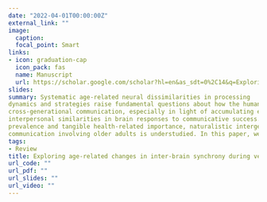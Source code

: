 ```yaml
---
date: "2022-04-01T00:00:00Z"
external_link: ""
image: 
  caption:
  focal_point: Smart
links:
- icon: graduation-cap
  icon_pack: fas
  name: Manuscript
  url: https://scholar.google.com/scholar?hl=en&as_sdt=0%2C14&q=Exploring+age-related+changes+in+inter-brain+synchrony+during+verbal+communication&btnG=
slides: 
summary: Systematic age-related neural dissimilarities in processing
dynamics and strategies raise fundamental questions about how the human brain supports
cross-generational communication, especially in light of accumulating evidence linking
interpersonal similarities in brain responses to communicative success. Yet despite its
prevalence and tangible health-related importance, naturalistic intergenerational
communication involving older adults is understudied. In this paper, we lay out why filling this research gap is critical in advancing our understanding of naturalistic communication, with implications for both science and practice.
tags:
- Review
title: Exploring age-related changes in inter-brain synchrony during verbal communication
url_code: ""
url_pdf: ""
url_slides: ""
url_video: ""
---
```

